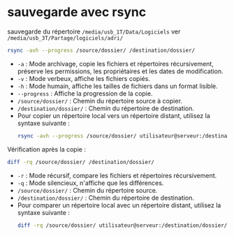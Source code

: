 # sauvegarde avec rsync

sauvegarde du répertoire `/media/usb_1T/Data/Logiciels` ver `/media/usb_3T/Partage/logiciels/adri/`

```bash
rsync -avh --progress /source/dossier/ /destination/dossier/
```

- `-a` : Mode archivage, copie les fichiers et répertoires récursivement, préserve les permissions, les propriétaires et les dates de modification.
- `-v` : Mode verbeux, affiche les fichiers copiés.
- `-h` : Mode humain, affiche les tailles de fichiers dans un format lisible.
- `--progress` : Affiche la progression de la copie.
- `/source/dossier/` : Chemin du répertoire source à copier.
- `/destination/dossier/` : Chemin du répertoire de destination.
- Pour copier un répertoire local vers un répertoire distant, utilisez la syntaxe suivante :
    ```bash
    rsync -avh --progress /source/dossier/ utilisateur@serveur:/destination/dossier/
    ```

Vérification après la copie :

```bash
diff -rq /source/dossier/ /destination/dossier/
```

- `-r` : Mode récursif, compare les fichiers et répertoires récursivement.
- `-q` : Mode silencieux, n'affiche que les différences.
- `/source/dossier/` : Chemin du répertoire source.
- `/destination/dossier/` : Chemin du répertoire de destination.
- Pour comparer un répertoire local avec un répertoire distant, utilisez la syntaxe suivante :
    ```bash
    diff -rq /source/dossier/ utilisateur@serveur:/destination/dossier/
    ```


